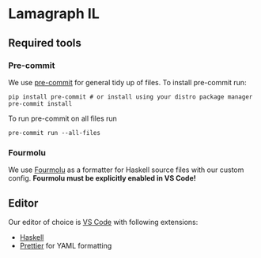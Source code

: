 # Lamagraph IL

## Required tools

### Pre-commit

We use [pre-commit](https://pre-commit.com/) for general tidy up of files.
To install pre-commit run:

```shell
pip install pre-commit # or install using your distro package manager
pre-commit install
```

To run pre-commit on all files run

```shell
pre-commit run --all-files
```

### Fourmolu

We use [Fourmolu](https://fourmolu.github.io/) as a formatter for Haskell source files with our custom config.
**Fourmolu must be explicitly enabled in VS Code!**

## Editor

Our editor of choice is [VS Code](https://code.visualstudio.com/) with following extensions:

- [Haskell](https://marketplace.visualstudio.com/items?itemName=haskell.haskell)
- [Prettier](https://marketplace.visualstudio.com/items?itemName=esbenp.prettier-vscode) for YAML formatting
